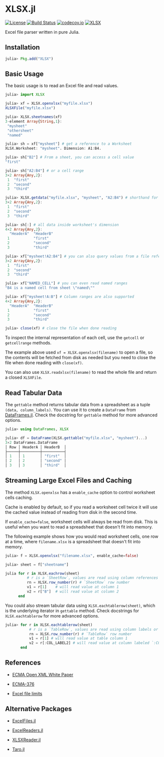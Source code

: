 
# XLSX.jl

[![License](http://img.shields.io/badge/license-MIT-brightgreen.svg?style=flat)](LICENSE)
[![Build Status](https://travis-ci.org/felipenoris/XLSX.jl.svg?branch=master)](https://travis-ci.org/felipenoris/XLSX.jl)
[![codecov.io](http://codecov.io/github/felipenoris/XLSX.jl/coverage.svg?branch=master)](http://codecov.io/github/felipenoris/XLSX.jl?branch=master)
[![XLSX](http://pkg.julialang.org/badges/XLSX_0.6.svg)](http://pkg.julialang.org/?pkg=XLSX&ver=0.6)

Excel file parser written in pure Julia.

## Installation

```julia
julia> Pkg.add("XLSX")
```

## Basic Usage

The basic usage is to read an Excel file and read values.

```julia
julia> import XLSX

julia> xf = XLSX.openxlsx("myfile.xlsx")
XLSXFile("myfile.xlsx")

julia> XLSX.sheetnames(xf)
3-element Array{String,1}:
 "mysheet"
 "othersheet"
 "named"

julia> sh = xf["mysheet"] # get a reference to a Worksheet
XLSX.Worksheet: "mysheet". Dimension: A1:B4.

julia> sh["B2"] # From a sheet, you can access a cell value
"first"

julia> sh["A2:B4"] # or a cell range
3×2 Array{Any,2}:
 1  "first" 
 2  "second"
 3  "third"

julia> XLSX.getdata("myfile.xlsx", "mysheet", "A2:B4") # shorthand for all above
3×2 Array{Any,2}:
 1  "first" 
 2  "second"
 3  "third"

julia> sh[:] # all data inside worksheet's dimension
4×2 Array{Any,2}:
  "HeaderA"  "HeaderB"
 1           "first"  
 2           "second" 
 3           "third"

julia> xf["mysheet!A2:B4"] # you can also query values from a file reference
3×2 Array{Any,2}:
 1  "first" 
 2  "second"
 3  "third"

julia> xf["NAMED_CELL"] # you can even read named ranges
"B4 is a named cell from sheet \"named\""

julia> xf["mysheet!A:B"] # Column ranges are also supported
4×2 Array{Any,2}:
  "HeaderA"  "HeaderB"
 1           "first"
 2           "second"
 3           "third"

julia> close(xf) # close the file when done reading
```

To inspect the internal representation of each cell, use the `getcell` or `getcellrange` methods.

The example above used `xf = XLSX.openxlsx(filename)` to open a file, so the contents will be fetched from disk as needed
but you need to close the file when done reading with `close(xf)`.

You can also use `XLSX.readxlsx(filename)` to read the whole file and return a closed `XLSXFile`.

## Read Tabular Data

The `gettable` method returns tabular data from a spreadsheet as a tuple `(data, column_labels)`.
You can use it to create a `DataFrame` from [DataFrames.jl](https://github.com/JuliaData/DataFrames.jl).
Check the docstring for `gettable` method for more advanced options.

```julia
julia> using DataFrames, XLSX

julia> df = DataFrame(XLSX.gettable("myfile.xlsx", "mysheet")...)
3×2 DataFrames.DataFrame
│ Row │ HeaderA │ HeaderB  │
├─────┼─────────┼──────────┤
│ 1   │ 1       │ "first"  │
│ 2   │ 2       │ "second" │
│ 3   │ 3       │ "third"  │
```

## Streaming Large Excel Files and Caching

The method `XLSX.openxlsx` has a `enable_cache` option to control worksheet cells caching.

Cache is enabled by default, so if you read a worksheet cell twice it will use the cached value instead of reading from disk
in the second time.

If `enable_cache=false`, worksheet cells will always be read from disk.
This is useful when you want to read a spreadsheet that doesn't fit into memory.

The following example shows how you would read worksheet cells, one row at a time,
where `filename.xlsx` is a spreadsheet that doesn't fit into memory.

```julia
julia> f = XLSX.openxlsx("filename.xlsx", enable_cache=false)

julia> sheet = f["sheetname"]

julia for r in XLSX.eachrow(sheet)
          # r is a `SheetRow`, values are read using column references
          rn = XLSX.row_number(r) # `SheetRow` row number
          v1 = r[1]    # will read value at column 1
          v2 = r["B"]  # will read value at column 2
      end
```

You could also stream tabular data using `XLSX.eachtablerow(sheet)`, which is the underlying iterator in `gettable` method.
Check docstrings for `XLSX.eachtablerow` for more advanced options.

```julia
julia> for r in XLSX.eachtablerow(sheet)
           # r is a `TableRow`, values are read using column labels or numbers
           rn = XLSX.row_number(r) # `TableRow` row number
           v1 = r[1] # will read value at table column 1
           v2 = r[:COL_LABEL2] # will read value at column labeled `:COL_LABEL2`
       end
```

## References

* [ECMA Open XML White Paper](https://www.ecma-international.org/news/TC45_current_work/OpenXML%20White%20Paper.pdf)

* [ECMA-376](https://www.ecma-international.org/publications/standards/Ecma-376.htm)

* [Excel file limits](https://support.office.com/en-gb/article/excel-specifications-and-limits-1672b34d-7043-467e-8e27-269d656771c3)

## Alternative Packages

* [ExcelFiles.jl](https://github.com/davidanthoff/ExcelFiles.jl)

* [ExcelReaders.jl](https://github.com/davidanthoff/ExcelReaders.jl)

* [XLSXReader.jl](https://github.com/mpastell/XLSXReader.jl)

* [Taro.jl](https://github.com/aviks/Taro.jl)
